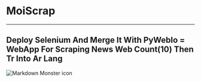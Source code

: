 # MoiScrap
---
## Deploy Selenium And Merge It With PyWebIo = WebApp For Scraping News Web  Count(10)  Then Tr Into Ar Lang

<img src="https://png.pngtree.com/template/20190323/ourmid/pngtree-a-letter-triangle-logo-image_81987.jpg"
     alt="Markdown Monster icon"
     style="float: left; margin-right: 10px;" />
